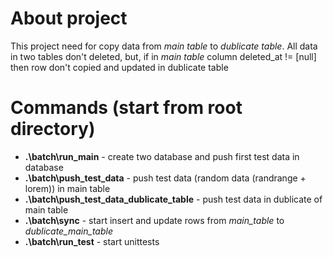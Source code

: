 # About project

This project need for copy data from *main table* to *dublicate table*. All data in two tables don't deleted, but, if in *main table* column deleted_at != [null] then row don't copied and updated in dublicate table

# Commands (start from root directory)
 
+ **.\batch\run_main** - create two database and push first test data in database
+ **.\batch\push_test_data** - push test data (random data (randrange + lorem)) in main table
+ **.\batch\push_test_data_dublicate_table** - push test data in dublicate of main table
+ **.\batch\sync** - start insert and update rows from *main_table* to *dublicate_main_table*
+ **.\batch\run_test** - start unittests